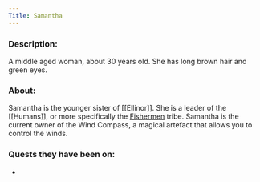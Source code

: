 ```yaml
---
Title: Samantha
---
```

### Description:
A middle aged woman, about 30 years old. She has long brown hair and green eyes.

### About:
Samantha is the younger sister of [[Ellinor]]. She is a leader of the [[Humans]], or more specifically the <a href="/humans.html#sand-sailors" class="internal-link">Fishermen</a> tribe. Samantha is the current owner of the Wind Compass, a magical artefact that allows you to control the winds.


### Quests they have been on:
 * 